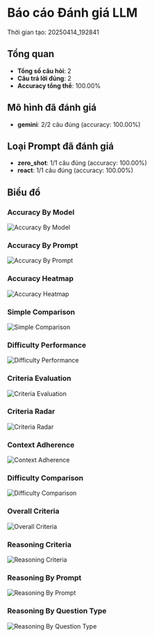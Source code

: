 # Báo cáo Đánh giá LLM

Thời gian tạo: 20250414_192841

## Tổng quan

- **Tổng số câu hỏi**: 2
- **Câu trả lời đúng**: 2
- **Accuracy tổng thể**: 100.00%

## Mô hình đã đánh giá

- **gemini**: 2/2 câu đúng (accuracy: 100.00%)

## Loại Prompt đã đánh giá

- **zero_shot**: 1/1 câu đúng (accuracy: 100.00%)
- **react**: 1/1 câu đúng (accuracy: 100.00%)

## Biểu đồ

### Accuracy By Model

![Accuracy By Model](..\plots\accuracy_by_model_20250414_192841.png)

### Accuracy By Prompt

![Accuracy By Prompt](..\plots\accuracy_by_prompt_20250414_192841.png)

### Accuracy Heatmap

![Accuracy Heatmap](..\plots\accuracy_heatmap_20250414_192841.png)

### Simple Comparison

![Simple Comparison](..\plots\model_comparison_20250414_192841.png)

### Difficulty Performance

![Difficulty Performance](..\plots\fallback_hiệu_suất_theo_độ_khó_20250414_192841.png)

### Criteria Evaluation

![Criteria Evaluation](..\plots\criteria_evaluation_20250414_192841.png)

### Criteria Radar

![Criteria Radar](..\plots\criteria_radar_20250414_192841.png)

### Context Adherence

![Context Adherence](..\plots\context_adherence_20250414_192841.png)

### Difficulty Comparison

![Difficulty Comparison](..\plots\fallback_so_sánh_hiệu_suất_theo_độ_khó_20250414_192841.png)

### Overall Criteria

![Overall Criteria](..\plots\overall_criteria_20250414_192841.png)

### Reasoning Criteria

![Reasoning Criteria](..\plots\reasoning_criteria_plot.png)

### Reasoning By Prompt

![Reasoning By Prompt](..\plots\reasoning_by_prompt_plot.png)

### Reasoning By Question Type

![Reasoning By Question Type](..\plots\reasoning_by_question_type_plot.png)

